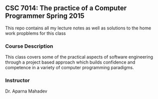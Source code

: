 ## CSC 7014: The practice of a Computer Programmer Spring 2015
This repo contains all my lecture notes as well as solutions to the home work propblems for this class


### Course Description
This class covers some of the practical aspects of software engineering
through a project based approach which builds confidence and
competence in a variety of computer programming paradigms.

### Instructor
Dr. Aparna Mahadev
